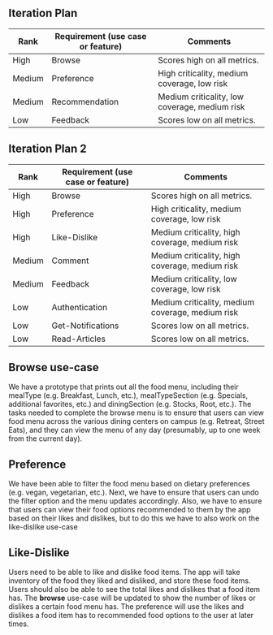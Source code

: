 ## Iteration Plan

| Rank   | Requirement (use case or feature) | Comments                                      |
|--------|-----------------------------------|-----------------------------------------------|
| High   | Browse                            | Scores high on all metrics.                   |
| Medium | Preference                        | High criticality, medium coverage, low risk   |
| Medium | Recommendation                    | Medium criticality, low coverage, medium risk |
| Low    | Feedback                          | Scores low on all metrics.                    |

## Iteration Plan 2

| Rank   | Requirement (use case or feature) | Comments                                         |
|--------|-----------------------------------|--------------------------------------------------|
| High   | Browse                            | Scores high on all metrics.                      |
| High   | Preference                        | High criticality, medium coverage, low risk      |
| High   | Like-Dislike                      | Medium criticality, high coverage, medium risk   |
| Medium | Comment                           | Medium criticality, high coverage, medium risk   |
| Medium | Feedback                          | Medium criticality, low coverage, low risk       |
| Low    | Authentication                    | Medium criticality, medium coverage, medium risk |
| Low    | Get-Notifications                 | Scores low on all metrics.                       |
| Low    | Read-Articles                     | Scores low on all metrics.                       |

## Browse use-case

We have a prototype that prints out all the food menu, including their mealType (e.g. Breakfast, Lunch, etc.), 
mealTypeSection (e.g. Specials, additional favorites, etc.) and diningSection (e.g. Stocks, Root, etc.). The tasks needed
to complete the browse menu is to ensure that users can view food menu across the various dining centers on campus (e.g.
Retreat, Street Eats), and they can view the menu of any day (presumably, up to one week from the current day).

## Preference

We have been able to filter the food menu based on dietary preferences (e.g. vegan, vegetarian, etc.). Next, we have to
ensure that users can undo the filter option and the menu updates accordingly. Also, we have to ensure that users can 
view their food options recommended to them by the app based on their likes and dislikes, but to do this we have to also
work on the like-dislike use-case

## Like-Dislike

Users need to be able to like and dislike food items. The app will take inventory of the food they liked and disliked, and 
store these food items. Users should also be able to see the total likes and dislikes that a food item has. The **browse** 
use-case will be updated to show the number of likes or dislikes a certain food menu has. The preference will use the likes
and dislikes a food item has to recommended food options to the user at later times.